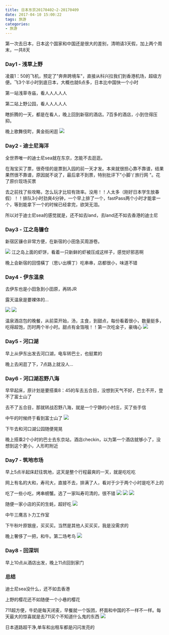 ```yaml
---
title: 日本东京20170402~2-20170409
date: 2017-04-10 15:00:22
tags: 旅游
categories:
- 旅游
---
```


<!-- toc -->

第一次去日本，日本这个国家和中国还是很大的差别，清明请3天假，加上两个周末，一共8天


### Day1 - 浅草上野
凌晨1：50的飞机，预定了"奔奔跨境车"，直接从科兴拉我们到香港机场，超级方便。飞3个半小时到底日本，大概也就6点多，日本比中国快一个小时

第一站浅草寺庙，看人人人人人

第二站上野公园，看人人人人人

瞎折腾的一天，都是在看人，晚上回到新宿的酒店。7百多的酒店，小到住得压抑。

晚上歌舞伎町，黄金街闲逛
![](日本东京20170402-2-20170409/IMG_0972_副本.jpg)

### Day2 - 迪士尼海洋
全世界唯一的迪士尼sea就在东京，怎能不去逛逛。

在淘宝买了票，很奇怪的是票到入园的前一天才发。本来就很担心靠不靠谱，结果果然很不靠谱，原因就不说了，最后拿不到票，特别批评下"小脚丫旅行网 "。花了原价现场买票

去之前找了些攻略，怎么玩才比较有效率。没用！！人太多（刚好日本学生放春假）！！排队3小时劲爽4分钟，一个早上排了一个，fastPass两个小时才能拿一个，等到能拿下一个的时候已经拿完，欲哭无泪。

所以对于迪士尼sea的感觉就是，还不如去land，去land还不如去香港的迪士尼

### Day3 - 江之岛镰仓
新宿区镰仓非常方便，在新宿的小田急买周游卷。

![](日本东京20170402-2-20170409/IMG_1002_副本.jpg)
江之岛上面的虾饼，看着一只新鲜的虾被压成这样子，感觉好邪恶啊

晚上会新宿的回憶橫丁（思い出横丁）吃串串，店都很小，味道不错

### Day4 - 伊东温泉
去伊东也是小田急到小田原，再转JR

露天温泉是要裸体的...

![](日本东京20170402-2-20170409/IMG_1146_副本.jpg)
![](日本东京20170402-2-20170409/IMG_1116_副本.jpg)

温泉酒店包的晚餐，从前菜开始，汤，主食，到甜点，每份看着很小，数量挺多，吃得超饱，历时两个半小时。甜点有金箔哦！！第一次吃金子，豪嗨心
![](日本东京20170402-2-20170409/food.jpg)



### Day5 - 河口湖
早上从伊东出发去河口湖，电车转巴士，也挺累的

晚上去闲逛了下，7点路上就没人...

### Day6 - 河口湖忍野八海
早早起床，原计划是要搭乘8：45的车去五合目，没想到天气不好，巴士不开，登不了富士山了

去不了五合目，那就转战忍野八海，就是一个宁静的小村庄，买了些手信

中午的时候终于看到富士山了
![](日本东京20170402-2-20170409/IMG_1194_副本.jpg)

下午去和河口湖公园随便晃晃

晚上搭乘2个小时的巴士去东京站，酒店checkin，以为第一个酒店就够小了，没想到这个更小，人形町附近

### Day7 - 筑地市场
早上5点半起床赶往筑地，这天是整个行程最爽的一天，就是吃吃吃

网上有名的大和，寿司大，直接不去，排满了人，看对于少于两个小时是吃不上的

吃了一些小吃，烤串螃蟹。选了一家叫寿司清的，很不错
![](日本东京20170402-2-20170409/IMG_1208_副本.jpg)
![](日本东京20170402-2-20170409/IMG_1205_副本.jpg)
![](日本东京20170402-2-20170409/IMG_1207_副本.jpg)

随便一家小店的买的生蚝，超好吃
![](日本东京20170402-2-20170409/IMG_1210_副本.jpg)

中午三鹰吉卜力工作室

下午秋叶原银座，买买买。当然是其他人买买买，我是没需求的

晚上奢侈了一把，和牛。第二场考鸟
![](日本东京20170402-2-20170409/IMG_1220_副本.jpg)

### Day8 - 回深圳
早上10点从酒店出发，晚上11点回到家门

### 总结
迪士尼sea没什么，还不如去香港

上野的樱花还不如随便一个小巷的樱花

711超方便，牛奶是每天闭麦，早餐就一个饭团，杯面和中国的不一样不一样。每天最大的惊喜就是去711买个不知道什么鬼的东西
![](日本东京20170402-2-20170409/711.jpg)

日本道路超干净,单车和出租车都是闪闪发亮的

